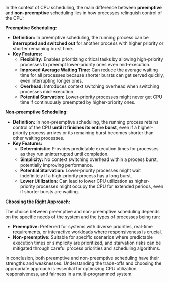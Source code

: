 In the context of CPU scheduling, the main difference between **preemptive** and **non-preemptive** scheduling lies in how processes relinquish control of the CPU:

**Preemptive Scheduling:**

* **Definition:** In preemptive scheduling, the running process can be **interrupted and switched out** for another process with higher priority or shorter remaining burst time.
* **Key Features:**
    * **Flexibility:** Enables prioritizing critical tasks by allowing high-priority processes to preempt lower-priority ones even mid-execution.
    * **Improved Average Waiting Time:** Can reduce the average waiting time for all processes because shorter bursts can get served quickly, even interrupting longer ones.
    * **Overhead:** Introduces context switching overhead when switching processes mid-execution.
    * **Potential Starvation:** Lower-priority processes might never get CPU time if continuously preempted by higher-priority ones.

**Non-preemptive Scheduling:**

* **Definition:** In non-preemptive scheduling, the running process retains control of the CPU **until it finishes its entire burst**, even if a higher-priority process arrives or its remaining burst becomes shorter than other waiting processes.
* **Key Features:**
    * **Deterministic:** Provides predictable execution times for processes as they run uninterrupted until completion.
    * **Simplicity:** No context switching overhead within a process burst, potentially improving performance.
    * **Potential Starvation:** Lower-priority processes might wait indefinitely if a high-priority process has a long burst.
    * **Lower Utilization:** Can lead to lower CPU utilization as higher-priority processes might occupy the CPU for extended periods, even if shorter bursts are waiting.

**Choosing the Right Approach:**

The choice between preemptive and non-preemptive scheduling depends on the specific needs of the system and the types of processes being run:

* **Preemptive:** Preferred for systems with diverse priorities, real-time requirements, or interactive workloads where responsiveness is crucial.
* **Non-preemptive:** Suitable for specific scenarios where predictable execution times or simplicity are prioritized, and starvation risks can be mitigated through careful process priorities and scheduling algorithms.

In conclusion, both preemptive and non-preemptive scheduling have their strengths and weaknesses. Understanding the trade-offs and choosing the appropriate approach is essential for optimizing CPU utilization, responsiveness, and fairness in a multi-programmed system.


